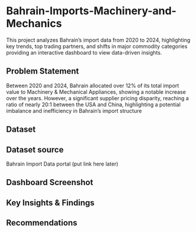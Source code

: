 # Bahrain-Imports-Machinery-and-Mechanics
This project analyzes Bahrain’s import data from 2020 to 2024, highlighting key trends, top trading partners, and shifts in major commodity categories providing an interactive dashboard to view data-driven insights. 

## Problem Statement
Between 2020 and 2024, Bahrain allocated over 12% of its total import value to Machinery & Mechanical Appliances, showing a notable increase over the years. However, a significant supplier pricing disparity, reaching a ratio of nearly 20:1 between the USA and China, highlighting a potential imbalance and inefficiency in Bahrain’s import structure

## Dataset 
## Dataset source
Bahrain Import Data portal (put link here later) 

## Dashboard Screenshot


## Key Insights & Findings


## Recommendations
